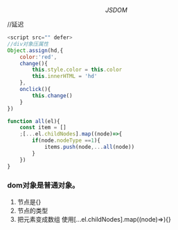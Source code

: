 $$JSDOM$$

//延迟
```javascript
<script src="" defer>
//div对象压属性
Object.assign(hd,{
    color:'red',
    change(){
        this.style.color = this.color
        this.innerHTML = 'hd'
    },
    onclick(){
        this.change()
    }
})

function all(el){
    const item = []
    ;[...el.childNodes].map((node)=>{
        if(node.nodeType ==1){
            items.push(node,...all(node))
        }
    })
}
```

### dom对象是普通对象。 
1. 节点是{}
2. 节点的类型
3. 把元素变成数组 使用[...el.childNodes].map((node)=>){}
